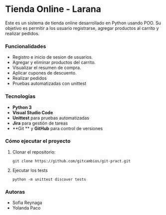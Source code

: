#  Tienda Online - Larana
<p>
Este es un sistema de tienda online desarrollado en Python usando POO. Su objetivo es permitir a los usuario registrarse, agregar productos al carrito y realizar pedidos.
</p>

### Funcionalidades
- Registro e inicio de sesion de usuarios.
- Agregar y eliminar productos del carrito.
- Visualizar el resumen de compra.
- Aplicar cupones de descuento.
- Realizar pedidos
- Pruebas automatizadas con unittest

### Tecnologías
- **Python 3**
- **Visual Studio Code**
- **Unittest** para pruebas automatizadas
- **Jira** para gestión de tareas
- **Git ** y **GitHub** para control de versiones

### Cómo ejecutar el proyecto
1.  Clonar el repositorio:

	`git clone https://github.com/gitcambios/git-pract.git`

2.  Ejecutar los tests

	`python -m unittest discover tests
`

### Autoras
- Sofia Reynaga
- Yolanda Paco
